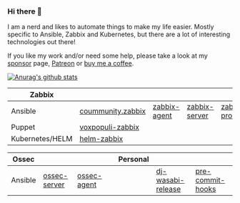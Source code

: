 ### Hi there 👋

I am a nerd and likes to automate things to make my life easier. Mostly specific to Ansible, Zabbix and Kubernetes, but there are a lot of interesting technologies out there!

If you like my work and/or need some help, please take a look at my [sponsor](https://github.com/sponsors/dj-wasabi) page, [Patreon](https://www.patreon.com/wernerdijkerman) or [buy me a coffee](https://www.buymeacoffee.com/wernerdijkerman).

[![Anurag's github stats](https://github-readme-stats.vercel.app/api?username=dj-wasabi)](https://github.com/anuraghazra/github-readme-stats)

|Zabbix |  | | | | | |
|---|---|---|---|---|---|---|
|Ansible|[coummunity.zabbix](https://github.com/ansible-collections/community.zabbix)|[zabbix-agent](https://github.com/dj-wasabi/ansible-zabbix-agent)|[zabbix-server](https://github.com/dj-wasabi/ansible-zabbix-server)|[zabbix-proxy](https://github.com/dj-wasabi/ansible-zabbix-proxy)|[zabbix-web](https://github.com/dj-wasabi/ansible-zabbix-web)|[zabbix-javagateway](https://github.com/dj-wasabi/ansible-zabbix-javagateway)|
|Puppet|[voxpopuli-zabbix](https://github.com/voxpupuli/puppet-zabbix/)| | | | | |
|Kubernetes/HELM|[helm-zabbix](https://github.com/dj-wasabi/helm-zabbix)| | | | | |

|Ossec |  | | |Personal |  ||
|---|---|---|-|---|---|---|
|Ansible|[ossec-server](https://github.com/dj-wasabi/ansible-ossec-server)|[ossec-agent](https://github.com/dj-wasabi/ansible-ossec-agent)|||[dj-wasabi-release](https://github.com/dj-wasabi/dj-wasabi-release)|[pre-commit-hooks](https://github.com/dj-wasabi/pre-commit-hooks)|

